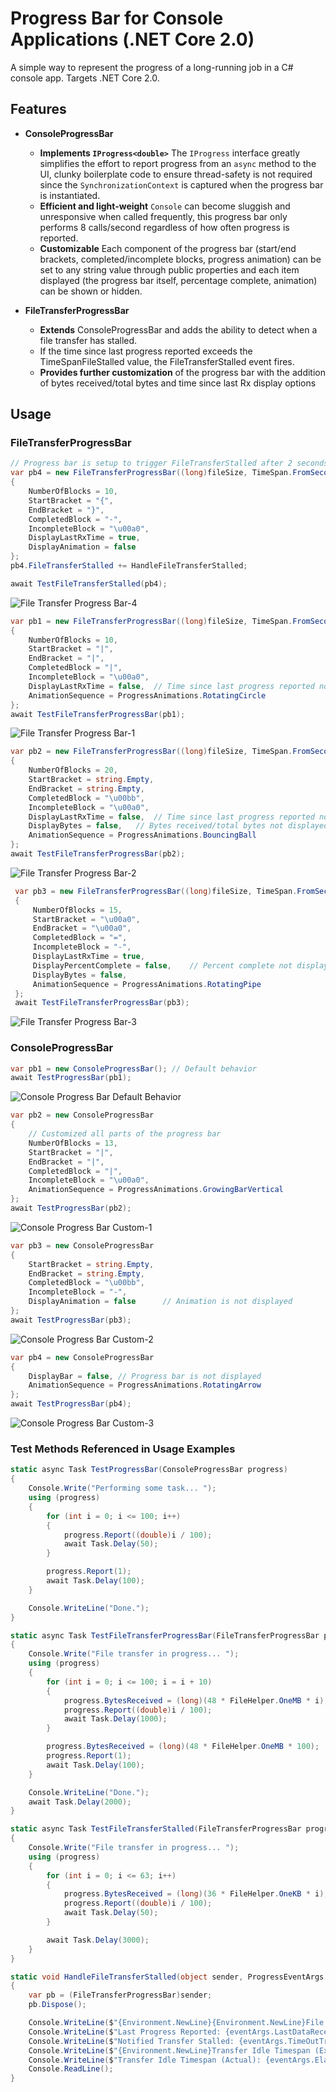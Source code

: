 # Progress Bar for Console Applications (.NET Core 2.0)
A simple way to represent the progress of a long-running job in a C# console app. Targets .NET Core 2.0.

## Features
- **ConsoleProgressBar**
  - **Implements `IProgress<double>`** The `IProgress` interface greatly simplifies the effort to report progress from an `async` method to the UI, clunky boilerplate code to ensure thread-safety is not required since the `SynchronizationContext` is captured when the progress bar is instantiated.
  - **Efficient and light-weight** `Console` can become sluggish and unresponsive when called frequently, this progress bar only performs 8 calls/second regardless of how often progress is reported.
  - **Customizable** Each component of the progress bar (start/end brackets, completed/incomplete blocks, progress animation) can be set to any string value through public properties and each item displayed (the progress bar itself, percentage complete, animation) can be shown or hidden.

- **FileTransferProgressBar**
  - **Extends** ConsoleProgressBar and adds the ability to detect when a file transfer has stalled.
  - If the time since last progress reported exceeds the TimeSpanFileStalled value, the FileTransferStalled event fires.
  - **Provides further customization** of the progress bar with the addition of bytes received/total bytes and time since last Rx display options
  
## Usage
### FileTransferProgressBar
```csharp
// Progress bar is setup to trigger FileTransferStalled after 2 seconds of inactivity
var pb4 = new FileTransferProgressBar((long)fileSize, TimeSpan.FromSeconds(2))
{
	NumberOfBlocks = 10,
	StartBracket = "{",
	EndBracket = "}",
	CompletedBlock = "-",
	IncompleteBlock = "\u00a0",
	DisplayLastRxTime = true,
	DisplayAnimation = false
};
pb4.FileTransferStalled += HandleFileTransferStalled;

await TestFileTransferStalled(pb4);
```
![File Transfer Progress Bar-4](https://s3-us-west-1.amazonaws.com/alunapublic/console_progress_bar/FileTransferProgressBar-4.gif)
```csharp
var pb1 = new FileTransferProgressBar((long)fileSize, TimeSpan.FromSeconds(10))
{
    NumberOfBlocks = 10,
    StartBracket = "|",
    EndBracket = "|",
    CompletedBlock = "|",
    IncompleteBlock = "\u00a0",
    DisplayLastRxTime = false,	// Time since last progress reported not displayed
    AnimationSequence = ProgressAnimations.RotatingCircle
};
await TestFileTransferProgressBar(pb1);
```
![File Transfer Progress Bar-1](https://s3-us-west-1.amazonaws.com/alunapublic/console_progress_bar/FileTransferProgressBar-1.gif)
```csharp
var pb2 = new FileTransferProgressBar((long)fileSize, TimeSpan.FromSeconds(10))
{
    NumberOfBlocks = 20,
    StartBracket = string.Empty,
    EndBracket = string.Empty,
    CompletedBlock = "\u00bb",
    IncompleteBlock = "\u00a0",
    DisplayLastRxTime = false,	// Time since last progress reported not displayed
    DisplayBytes = false,	// Bytes received/total bytes not displayed
    AnimationSequence = ProgressAnimations.BouncingBall
};
await TestFileTransferProgressBar(pb2);
```
![File Transfer Progress Bar-2](https://s3-us-west-1.amazonaws.com/alunapublic/console_progress_bar/FileTransferProgressBar-2.gif)
```csharp
 var pb3 = new FileTransferProgressBar((long)fileSize, TimeSpan.FromSeconds(10))
 {
     NumberOfBlocks = 15,
     StartBracket = "\u00a0",
     EndBracket = "\u00a0",
     CompletedBlock = "=",
     IncompleteBlock = "-",
     DisplayLastRxTime = true,
     DisplayPercentComplete = false,	// Percent complete not displayed
     DisplayBytes = false,
     AnimationSequence = ProgressAnimations.RotatingPipe
 };
 await TestFileTransferProgressBar(pb3);
```
![File Transfer Progress Bar-3](https://s3-us-west-1.amazonaws.com/alunapublic/console_progress_bar/FileTransferProgressBar-3.gif)

### ConsoleProgressBar
```csharp
var pb1 = new ConsoleProgressBar(); // Default behavior
await TestProgressBar(pb1);
```
![Console Progress Bar Default Behavior](https://s3-us-west-1.amazonaws.com/alunapublic/console_progress_bar/ConsoleProgressBar-1.gif)
```csharp
var pb2 = new ConsoleProgressBar
{   
    // Customized all parts of the progress bar
    NumberOfBlocks = 13,
    StartBracket = "|",
    EndBracket = "|",
    CompletedBlock = "|",
    IncompleteBlock = "\u00a0",
    AnimationSequence = ProgressAnimations.GrowingBarVertical
};
await TestProgressBar(pb2);
```
![Console Progress Bar Custom-1](https://s3-us-west-1.amazonaws.com/alunapublic/console_progress_bar/ConsoleProgressBar-2.gif)
```csharp
var pb3 = new ConsoleProgressBar
{
    StartBracket = string.Empty,
    EndBracket = string.Empty,
    CompletedBlock = "\u00bb",
    IncompleteBlock = "-",
    DisplayAnimation = false      // Animation is not displayed
};
await TestProgressBar(pb3);
```
![Console Progress Bar Custom-2](https://s3-us-west-1.amazonaws.com/alunapublic/console_progress_bar/ConsoleProgressBar-3.gif)
```csharp
var pb4 = new ConsoleProgressBar
{
    DisplayBar = false, // Progress bar is not displayed
    AnimationSequence = ProgressAnimations.RotatingArrow
};
await TestProgressBar(pb4);
```
![Console Progress Bar Custom-3](https://s3-us-west-1.amazonaws.com/alunapublic/console_progress_bar/ConsoleProgressBar-4.gif)
### Test Methods Referenced in Usage Examples
```csharp
static async Task TestProgressBar(ConsoleProgressBar progress)
{
    Console.Write("Performing some task... ");
    using (progress)
    {
        for (int i = 0; i <= 100; i++)
        {
            progress.Report((double)i / 100);
            await Task.Delay(50);
        }

        progress.Report(1);
        await Task.Delay(100);
    }

    Console.WriteLine("Done.");
}
```
```csharp
static async Task TestFileTransferProgressBar(FileTransferProgressBar progress)
{
    Console.Write("File transfer in progress... ");
    using (progress)
    {
        for (int i = 0; i <= 100; i = i + 10)
        {
            progress.BytesReceived = (long)(48 * FileHelper.OneMB * i);
            progress.Report((double)i / 100);
            await Task.Delay(1000);
        }

        progress.BytesReceived = (long)(48 * FileHelper.OneMB * 100);
        progress.Report(1);
        await Task.Delay(100);
    }

    Console.WriteLine("Done.");
    await Task.Delay(2000);
}
```
```csharp
static async Task TestFileTransferStalled(FileTransferProgressBar progress)
{
	Console.Write("File transfer in progress... ");
    using (progress)
    {
        for (int i = 0; i <= 63; i++)
        {
            progress.BytesReceived = (long)(36 * FileHelper.OneKB * i);
            progress.Report((double)i / 100);
            await Task.Delay(50);
        }

		await Task.Delay(3000);
    }
}
```
```csharp
static void HandleFileTransferStalled(object sender, ProgressEventArgs eventArgs)
{
	var pb = (FileTransferProgressBar)sender;
	pb.Dispose();

	Console.WriteLine($"{Environment.NewLine}{Environment.NewLine}File transfer stalled!");
	Console.WriteLine($"Last Progress Reported: {eventArgs.LastDataReceived}");
	Console.WriteLine($"Notified Transfer Stalled: {eventArgs.TimeOutTriggered}");
	Console.WriteLine($"{Environment.NewLine}Transfer Idle Timespan (Expected): {pb.FileStalledInterval.ToFormattedString()}");
	Console.WriteLine($"Transfer Idle Timespan (Actual): {eventArgs.Elapsed.ToFormattedString()}");
	Console.ReadLine();
}
```
